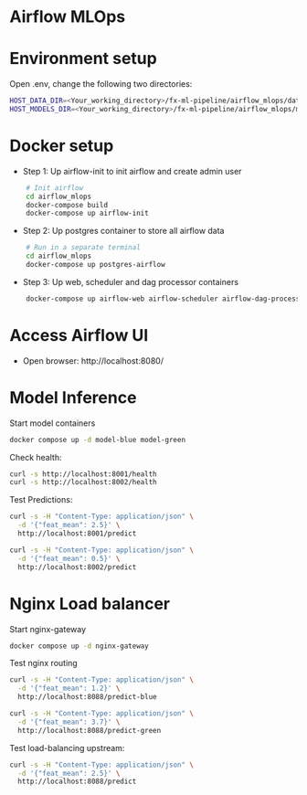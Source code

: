 # Airflow MLOps

# Environment setup

Open .env, change the following two directories:
```bash
HOST_DATA_DIR=<Your_working_directory>/fx-ml-pipeline/airflow_mlops/data
HOST_MODELS_DIR=<Your_working_directory>/fx-ml-pipeline/airflow_mlops/models
```

# Docker setup
 - Step 1: Up airflow-init to init airflow and create admin user
```bash
    # Init airflow
    cd airflow_mlops 
    docker-compose build
    docker-compose up airflow-init
```

 - Step 2: Up postgres container to store all airflow data
```bash
    # Run in a separate terminal
    cd airflow_mlops 
    docker-compose up postgres-airflow
```
 - Step 3: Up web, scheduler and dag processor containers
```bash
    docker-compose up airflow-web airflow-scheduler airflow-dag-processor
```

# Access Airflow UI
 - Open browser: http://localhost:8080/

# Model Inference 

Start model containers
```bash
docker compose up -d model-blue model-green
```

Check health:
```bash
curl -s http://localhost:8001/health
curl -s http://localhost:8002/health
```
Test Predictions:
```bash
curl -s -H "Content-Type: application/json" \
  -d '{"feat_mean": 2.5}' \
  http://localhost:8001/predict

curl -s -H "Content-Type: application/json" \
  -d '{"feat_mean": 0.5}' \
  http://localhost:8002/predict
```

# Nginx Load balancer 

Start nginx-gateway
```bash
docker compose up -d nginx-gateway
```

Test nginx routing
```bash
curl -s -H "Content-Type: application/json" \
  -d '{"feat_mean": 1.2}' \
  http://localhost:8088/predict-blue

curl -s -H "Content-Type: application/json" \
  -d '{"feat_mean": 3.7}' \
  http://localhost:8088/predict-green
```

Test load-balancing upstream:

```bash
curl -s -H "Content-Type: application/json" \
  -d '{"feat_mean": 2.5}' \
  http://localhost:8088/predict
```
